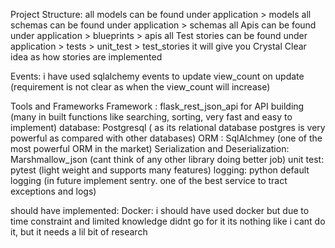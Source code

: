 Project Structure: 
all models can be found under application > models 
all schemas can be found under application > schemas 
all Apis can be found under application > blueprints > apis 
all Test stories can be found under application > tests > unit_test > test_stories it will give you Crystal Clear idea as how stories are implemented

Events: 
i have used sqlalchemy events to update view_count on update (requirement is not clear as when the view_count will increase)

Tools and Frameworks 
Framework : flask_rest_json_api for API building (many in built functions like searching, sorting, very fast and easy to implement) 
database: Postgresql ( as its relational database postgres is very powerful as compared with other databases) 
ORM : SqlAlchmey (one of the most powerful ORM in the market) 
Serialization and Deserialization: Marshmallow_json (cant think of any other library doing better job) 
unit test: pytest (light weight and supports many features) 
logging: python default logging (in future implement sentry. one of the best service to tract exceptions and logs)

should have implemented: 
Docker:
i should have used docker but due to time constraint and limited knowledge didnt go for it its nothing like i cant do it, but it needs a lil bit of research